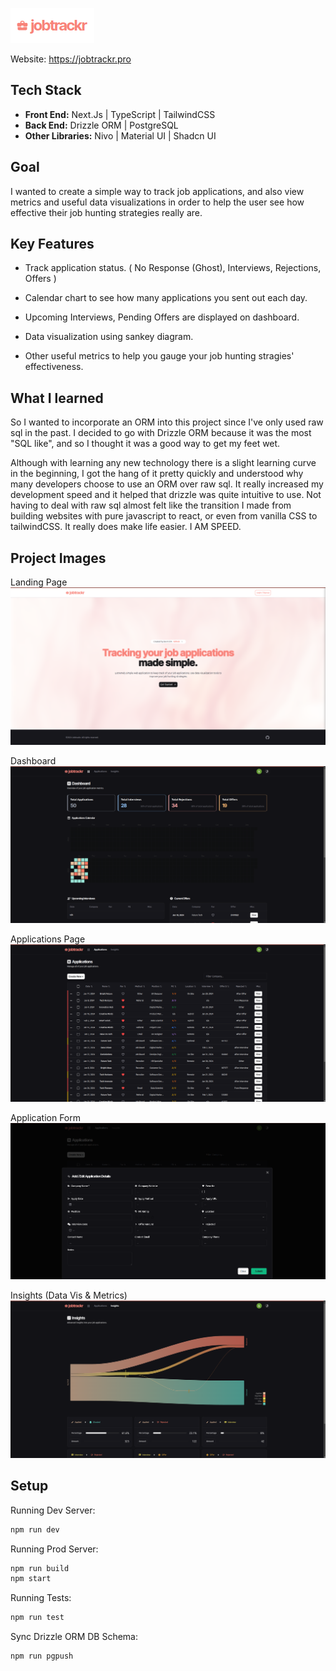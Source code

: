 ![Logo](./src/assets/images/readMe/logo.png "Logo")

Website: https://jobtrackr.pro

## Tech Stack

- **Front End:** Next.Js | TypeScript | TailwindCSS
- **Back End:** Drizzle ORM | PostgreSQL
- **Other Libraries:** Nivo | Material UI | Shadcn UI


## Goal

I wanted to create a simple way to track job applications, and also view metrics and useful data visualizations in order to help the user see how effective their job hunting strategies really are.

## Key Features 

- Track application status. ( No Response (Ghost), Interviews, Rejections, Offers )

- Calendar chart to see how many applications you sent out each day.

- Upcoming Interviews, Pending Offers are displayed on dashboard.

- Data visualization using sankey diagram.

- Other useful metrics to help you gauge your job hunting stragies' effectiveness.

## What I learned

So I wanted to incorporate an ORM into this project since I've only used raw sql in the past.
I decided to go with Drizzle ORM because it was the most "SQL like", and so I thought it was a good way to get my feet wet.

Although with learning any new technology there is a slight learning curve in the beginning, I got the hang of it pretty quickly and understood why 
many developers choose to use an ORM over raw sql. It really increased my development speed and it helped that drizzle was quite intuitive to use. 
Not having to deal with raw sql almost felt like the transition I made from building websites with pure javascript to react, or even from vanilla CSS to tailwindCSS. It really does make life easier. I AM SPEED.

## Project Images

Landing Page
![Landing Page](./src/assets/images/readMe/landing.png "Landing Page")

Dashboard
![Dashboard](./src/assets/images/readMe/dashboard.png "Dashboard")

Applications Page
![Applications Page](./src/assets/images/readMe/applications.png "Applications Page")

Application Form
![Application Form](./src/assets/images/readMe/applicationForm.png "Application Form")

Insights (Data Vis & Metrics)
![Insights (Data Vis & Metrics)](./src/assets/images/readMe/insights.png "Insights (Data Vis & Metrics)")

## Setup

Running Dev Server:

```bash
npm run dev
```

Running Prod Server:

```bash
npm run build
npm start
```

Running Tests:

```bash
npm run test
```

Sync Drizzle ORM DB Schema:

```bash
npm run pgpush
```